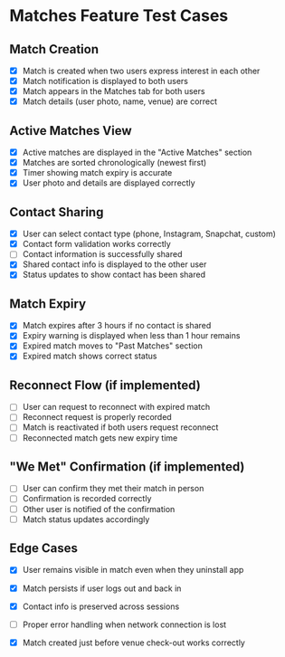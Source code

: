 
# Matches Feature Test Cases

## Match Creation
- [x] Match is created when two users express interest in each other
- [x] Match notification is displayed to both users
- [x] Match appears in the Matches tab for both users
- [x] Match details (user photo, name, venue) are correct

## Active Matches View
- [x] Active matches are displayed in the "Active Matches" section
- [x] Matches are sorted chronologically (newest first)
- [x] Timer showing match expiry is accurate
- [x] User photo and details are displayed correctly

## Contact Sharing
- [x] User can select contact type (phone, Instagram, Snapchat, custom)
- [x] Contact form validation works correctly
- [ ] Contact information is successfully shared
- [x] Shared contact info is displayed to the other user
- [x] Status updates to show contact has been shared

## Match Expiry
- [x] Match expires after 3 hours if no contact is shared
- [x] Expiry warning is displayed when less than 1 hour remains
- [x] Expired match moves to "Past Matches" section
- [x] Expired match shows correct status

## Reconnect Flow (if implemented)
- [ ] User can request to reconnect with expired match
- [ ] Reconnect request is properly recorded
- [ ] Match is reactivated if both users request reconnect
- [ ] Reconnected match gets new expiry time

## "We Met" Confirmation (if implemented)
- [ ] User can confirm they met their match in person
- [ ] Confirmation is recorded correctly
- [ ] Other user is notified of the confirmation
- [ ] Match status updates accordingly

## Edge Cases
- [x] User remains visible in match even when they uninstall app
- [x] Match persists if user logs out and back in
- [x] Contact info is preserved across sessions
- [ ] Proper error handling when network connection is lost
- [x] Match created just before venue check-out works correctly

